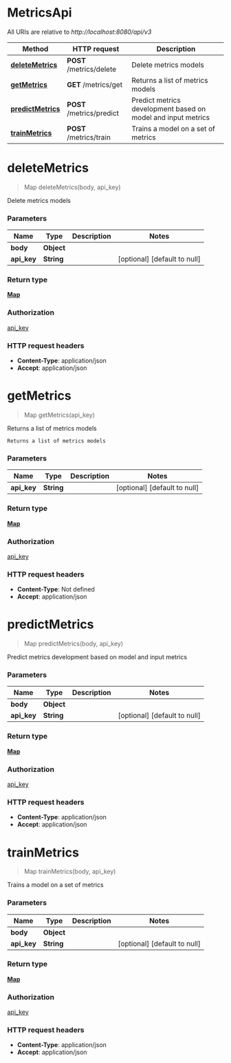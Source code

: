 # MetricsApi

All URIs are relative to *http://localhost:8080/api/v3*

| Method | HTTP request | Description |
|------------- | ------------- | -------------|
| [**deleteMetrics**](MetricsApi.md#deleteMetrics) | **POST** /metrics/delete | Delete metrics models |
| [**getMetrics**](MetricsApi.md#getMetrics) | **GET** /metrics/get | Returns a list of metrics models |
| [**predictMetrics**](MetricsApi.md#predictMetrics) | **POST** /metrics/predict | Predict metrics development based on model and input metrics |
| [**trainMetrics**](MetricsApi.md#trainMetrics) | **POST** /metrics/train | Trains a model on a set of metrics |


<a name="deleteMetrics"></a>
# **deleteMetrics**
> Map deleteMetrics(body, api\_key)

Delete metrics models

    

### Parameters

|Name | Type | Description  | Notes |
|------------- | ------------- | ------------- | -------------|
| **body** | **Object**|  | |
| **api\_key** | **String**|  | [optional] [default to null] |

### Return type

[**Map**](../Models/AnyType.md)

### Authorization

[api_key](../README.md#api_key)

### HTTP request headers

- **Content-Type**: application/json
- **Accept**: application/json

<a name="getMetrics"></a>
# **getMetrics**
> Map getMetrics(api\_key)

Returns a list of metrics models

    Returns a list of metrics models

### Parameters

|Name | Type | Description  | Notes |
|------------- | ------------- | ------------- | -------------|
| **api\_key** | **String**|  | [optional] [default to null] |

### Return type

[**Map**](../Models/AnyType.md)

### Authorization

[api_key](../README.md#api_key)

### HTTP request headers

- **Content-Type**: Not defined
- **Accept**: application/json

<a name="predictMetrics"></a>
# **predictMetrics**
> Map predictMetrics(body, api\_key)

Predict metrics development based on model and input metrics

    

### Parameters

|Name | Type | Description  | Notes |
|------------- | ------------- | ------------- | -------------|
| **body** | **Object**|  | |
| **api\_key** | **String**|  | [optional] [default to null] |

### Return type

[**Map**](../Models/AnyType.md)

### Authorization

[api_key](../README.md#api_key)

### HTTP request headers

- **Content-Type**: application/json
- **Accept**: application/json

<a name="trainMetrics"></a>
# **trainMetrics**
> Map trainMetrics(body, api\_key)

Trains a model on a set of metrics

    

### Parameters

|Name | Type | Description  | Notes |
|------------- | ------------- | ------------- | -------------|
| **body** | **Object**|  | |
| **api\_key** | **String**|  | [optional] [default to null] |

### Return type

[**Map**](../Models/AnyType.md)

### Authorization

[api_key](../README.md#api_key)

### HTTP request headers

- **Content-Type**: application/json
- **Accept**: application/json

